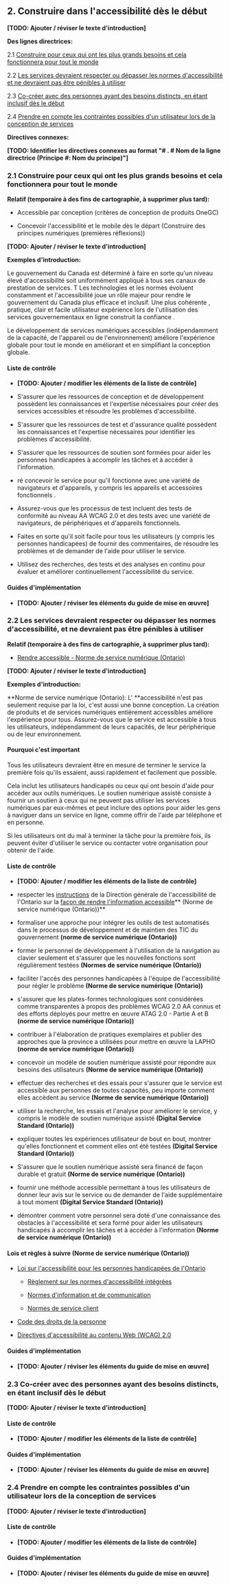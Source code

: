 ## 2. Construire dans l'accessibilité dès le début

**\[TODO: Ajouter / réviser le texte d'introduction\]**

**Des lignes directrices:**

2.1 [Construire pour ceux qui ont les plus grands besoins et cela fonctionnera pour tout le monde](#user-content-21-construire-pour-ceux-qui-ont-les-plus-grands-besoins-et-cela-fonctionnera-pour-tout-le-monde)

2.2 [Les services devraient respecter ou dépasser les normes d'accessibilité et ne devraient pas être pénibles à utiliser](#user-content-22-les-services-devraient-respecter-ou-dépasser-les-normes-daccessibilité-et-ne-devraient-pas-être-pénibles-à-utiliser)

2.3 [Co-créer avec des personnes ayant des besoins distincts, en étant inclusif dès le début](#user-content-23-co-créer-avec-des-personnes-ayant-des-besoins-distincts-en-étant-inclusif-dès-le-début)

2.4 [Prendre en compte les contraintes possibles d'un utilisateur lors de la conception de services](#user-content-24prendre-en-compte-les-contraintes-possibles-dun-utilisateur-lors-de-la-conception-de-services)

**Directives connexes:**

**\[TODO: Identifier les directives connexes au format \"\# . \# Nom de la ligne directrice (Principe \#: Nom du principe)\"\]**



### 2.1  Construire pour ceux qui ont les plus grands besoins et cela fonctionnera pour tout le monde

**Relatif (temporaire à des fins de cartographie, à supprimer plus tard):**

- Accessible par conception (critères de conception de produits OneGC)

- Concevoir l'accessibilité et le mobile dès le départ (Construire des principes numériques (premières réflexions))

**\[TODO: Ajouter / réviser le texte d'introduction\]**

**Exemples d'introduction:**

Le gouvernement du Canada est déterminé à faire en sorte qu'un niveau
élevé d'accessibilité soit uniformément appliqué à tous ses canaux de prestation de services.  T   Les technologies et les normes évoluent constamment et l'accessibilité joue un rôle majeur pour rendre le gouvernement du Canada plus efficace et inclusif. Une plus cohérente , pratique, clair et facile utilisateur          expérience   lors de l'utilisation des services gouvernementaux en ligne construit la confiance   .

Le développement de services numériques accessibles (indépendamment de la capacité, de l'appareil ou de l'environnement) améliore l'expérience globale pour tout le monde en améliorant et en simplifiant la conception globale.

#### Liste de contrôle

- **\[TODO: Ajouter / modifier les éléments de la liste de contrôle\]**

- S'assurer que les ressources de conception et de développement possèdent les connaissances et l'expertise nécessaires pour créer des services accessibles et résoudre les problèmes d'accessibilité.

- S'assurer que les ressources de test et d'assurance qualité
    possèdent les connaissances et l'expertise nécessaires pour identifier les problèmes d'accessibilité.

- S'assurer que les ressources de soutien sont formées pour aider les personnes handicapées à accomplir les tâches et à accéder à
    l'information.

- ré   concevoir le service pour qu'il fonctionne avec une variété
    de navigateurs et d'appareils, y compris les appareils et accessoires fonctionnels      .

- Assurez-vous que les processus de test incluent des tests de conformité au niveau AA WCAG 2.0 et des tests avec une variété de navigateurs, de périphériques et d'appareils fonctionnels.

- Faites en sorte qu'il soit facile pour tous les utilisateurs (y compris les personnes handicapées) de fournir des commentaires, de résoudre les problèmes et de demander de l'aide pour utiliser le service.

- Utilisez des recherches, des tests et des analyses en continu pour
    évaluer et améliorer continuellement l'accessibilité du service.

#### Guides d'implémentation

- **\[TODO: Ajouter / réviser les éléments du guide de mise en
    œuvre\]**



### 2.2 Les services devraient respecter ou dépasser les normes d'accessibilité, et ne devraient pas être pénibles à utiliser

**Relatif (temporaire à des fins de cartographie, à supprimer plus tard):**

- [Rendre accessible - Norme de service numérique (Ontario)](https://translate.google.com/translate?hl=en&prev=_t&sl=en&tl=fr&u=https://translate.google.com/translate%3Fhl%3Den%26prev%3D_t%26sl%3Den%26tl%3Dfr%26u%3Dhttps://www.ontario.ca/page/digital-service-standard%2523section-8%23section-8#section-8)

**\[TODO: Ajouter / réviser le texte d'introduction\]**

**Exemples d'introduction:**

**Norme de service numérique (Ontario): L' **accessibilité n'est pas seulement requise par la loi, c'est aussi une bonne conception. La création de produits et de services numériques entièrement accessibles améliore l'expérience pour tous. Assurez-vous que le service est accessible à tous les utilisateurs, indépendamment de leurs capacités, de leur périphérique ou de leur environnement.

#### Pourquoi c'est important

Tous les utilisateurs devraient être en mesure de terminer le service la première fois qu'ils essaient, aussi rapidement et facilement que possible.

Cela inclut les utilisateurs handicapés ou ceux qui ont besoin d'aide pour accéder aux outils numériques. Le soutien numérique assisté
consiste à fournir un soutien à ceux qui ne peuvent pas utiliser les services numériques par eux-mêmes et peut inclure des options pour aider les gens à naviguer dans un service en ligne, comme offrir de l'aide par téléphone et en personne.

Si les utilisateurs ont du mal à terminer la tâche pour la première fois, ils peuvent éviter d'utiliser le service ou contacter votre organisation pour obtenir de l'aide.

#### Liste de contrôle

- **\[TODO: Ajouter / modifier les éléments de la liste de contrôle\]**

- respecter les [instructions](https://translate.google.com/translate?hl=en&prev=_t&sl=en&tl=fr&u=https://translate.google.com/translate%3Fhl%3Den%26prev%3D_t%26sl%3Den%26tl%3Dfr%26u%3Dhttps://www.ontario.ca/page/how-make-information-accessible) de la Direction générale de l'accessibilité de l'Ontario sur la [façon de rendre l'information accessible](https://translate.google.com/translate?hl=en&prev=_t&sl=en&tl=fr&u=https://translate.google.com/translate%3Fhl%3Den%26prev%3D_t%26sl%3Den%26tl%3Dfr%26u%3Dhttps://www.ontario.ca/page/how-make-information-accessible)** (Norme de service numérique (Ontario))**   

- formaliser une approche pour intégrer les outils de test automatisés dans le processus de développement et de maintien des TIC du gouvernement **(norme de service numérique (Ontario))**

- former le personnel de développement à l'utilisation de la navigation au clavier seulement et s'assurer que les nouvelles fonctions sont régulièrement testées **(Normes de service numérique (Ontario))**

- faciliter l'accès des personnes handicapées à l'équipe de l'accessibilité pour régler le problème **(Norme de service numérique (Ontario))**

- s'assurer que les plates-formes technologiques sont considérées comme transparentes à propos des problèmes WCAG 2.0 AA connus et des efforts déployés pour mettre en œuvre ATAG 2.0 - Partie A et B **(norme de service numérique (Ontario))**

- contribuer à l'élaboration de pratiques exemplaires et publier des approches que la province a utilisées pour mettre en œuvre la LAPHO **(norme de service numérique (Ontario))**

- concevoir un modèle de soutien numérique assisté pour répondre aux besoins des utilisateurs **(Norme de service numérique (Ontario))**

- effectuer des recherches et des essais pour s'assurer que le service est accessible aux personnes de toutes capacités, peu importe comment elles accèdent au service **(Norme de service numérique (Ontario))**

- utiliser la recherche, les essais et l'analyse pour améliorer le service, y compris le modèle de soutien numérique assisté **(Digital Service Standard (Ontario))**

- expliquer toutes les expériences utilisateur de bout en bout, montrer qu'elles fonctionnent et comment elles ont été
    testées **(Digital Service Standard (Ontario))**

- S'assurer que le soutien numérique assisté sera financé de façon durable et gratuit **(Norme de service numérique (Ontario))**

- fournir une méthode accessible permettant à tous les utilisateurs de donner leur avis sur le service ou de demander de l'aide supplémentaire à tout moment **(Digital Service Standard (Ontario))**

- démontrer comment votre personnel sera doté d'une connaissance des obstacles à l'accessibilité et sera formé pour aider les utilisateurs handicapés à accomplir les tâches et à accéder à
    l'information **(Norme de service numérique (Ontario))**

#### Lois et règles à suivre **(Norme de service numérique (Ontario))**

- [Loi sur l'accessibilité pour les personnes handicapées de l'Ontario](https://translate.google.com/translate?hl=en&prev=_t&sl=en&tl=fr&u=https://translate.google.com/translate%3Fhl%3Den%26prev%3D_t%26sl%3Den%26tl%3Dfr%26u%3Dhttps://www.ontario.ca/laws/statute/05a11)

    - [Règlement sur les normes d'accessibilité
        intégrées](https://translate.google.com/translate?hl=en&prev=_t&sl=en&tl=fr&u=https://translate.google.com/translate%3Fhl%3Den%26prev%3D_t%26sl%3Den%26tl%3Dfr%26u%3Dhttps://www.ontario.ca/laws/regulation/110191)

    - [Normes d'information et de communication](https://translate.google.com/translate?hl=en&prev=_t&sl=en&tl=fr&u=https://translate.google.com/translate%3Fhl%3Den%26prev%3D_t%26sl%3Den%26tl%3Dfr%26u%3Dhttps://www.ontario.ca/laws/regulation/110191%2523BK8%23BK8#BK8)

    - [Normes de service client](https://translate.google.com/translate?hl=en&prev=_t&sl=en&tl=fr&u=https://translate.google.com/translate%3Fhl%3Den%26prev%3D_t%26sl%3Den%26tl%3Dfr%26u%3Dhttps://www.ontario.ca/laws/regulation/110191%2523BK148%23BK148#BK148)

- [Code des droits de la personne](https://translate.google.com/translate?hl=en&prev=_t&sl=en&tl=fr&u=https://translate.google.com/translate%3Fhl%3Den%26prev%3D_t%26sl%3Den%26tl%3Dfr%26u%3Dhttps://www.ontario.ca/laws/statute/90h19)

- [Directives d'accessibilité au contenu Web (WCAG) 2.0](https://translate.google.com/translate?hl=en&prev=_t&sl=en&tl=fr&u=https://translate.google.com/translate%3Fhl%3Den%26prev%3D_t%26sl%3Den%26tl%3Dfr%26u%3Dhttps://www.w3.org/WAI/intro/wcag)

#### Guides d'implémentation

- **\[TODO: Ajouter / réviser les éléments du guide de mise en
    œuvre\]**

### 2.3 Co-créer avec des personnes ayant des besoins distincts, en étant inclusif dès le début

**\[TODO: Ajouter / réviser le texte d'introduction\]**

#### Liste de contrôle

- **\[TODO: Ajouter / modifier les éléments de la liste de contrôle\]**

#### Guides d'implémentation

- **\[TODO: Ajouter / réviser les éléments du guide de mise en
    œuvre\]**

### 2.4     Prendre en compte les contraintes possibles d'un utilisateur lors de la conception de services

**\[TODO: Ajouter / réviser le texte d'introduction\]**

#### Liste de contrôle

- **\[TODO: Ajouter / modifier les éléments de la liste de contrôle\]**

#### Guides d'implémentation

- **\[TODO: Ajouter / réviser les éléments du guide de mise en
    œuvre\]**
